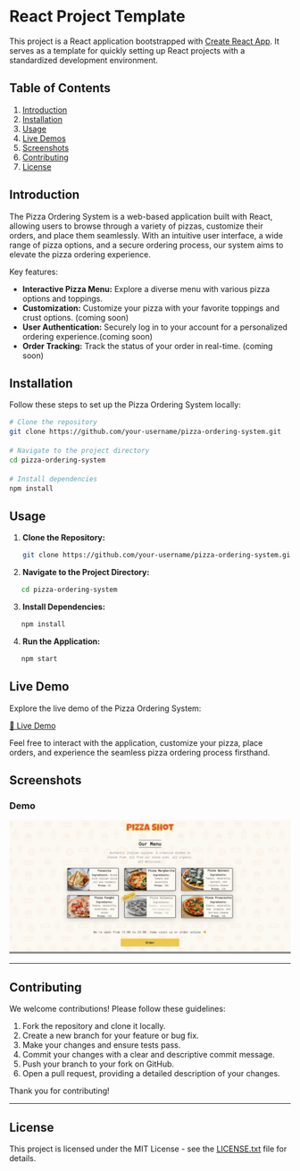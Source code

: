 # React Project Template

This project is a React application bootstrapped with [Create React App](https://create-react-app.dev/). It serves as a template for quickly setting up React projects with a standardized development environment.

## Table of Contents

1. [Introduction](#introduction)
2. [Installation](#installation)
3. [Usage](#usage)
4. [Live Demos](#live-demos)
5. [Screenshots](#screenshots)
6. [Contributing](#contributing)
7. [License](#license)

## Introduction

The Pizza Ordering System is a web-based application built with React, allowing users to browse through a variety of pizzas, customize their orders, and place them seamlessly. With an intuitive user interface, a wide range of pizza options, and a secure ordering process, our system aims to elevate the pizza ordering experience.

Key features:

- **Interactive Pizza Menu:** Explore a diverse menu with various pizza options and toppings.
- **Customization:** Customize your pizza with your favorite toppings and crust options. (coming soon)
- **User Authentication:** Securely log in to your account for a personalized ordering experience.(coming soon)
- **Order Tracking:** Track the status of your order in real-time. (coming soon)

## Installation

Follow these steps to set up the Pizza Ordering System locally:

```bash
# Clone the repository
git clone https://github.com/your-username/pizza-ordering-system.git

# Navigate to the project directory
cd pizza-ordering-system

# Install dependencies
npm install
```

## Usage

1. **Clone the Repository:**
   ```bash
   git clone https://github.com/your-username/pizza-ordering-system.git
   ```
2. **Navigate to the Project Directory:**

```bash
   cd pizza-ordering-system
```

3. **Install Dependencies:**

```bash
   npm install
```

4. **Run the Application:**

```bash
   npm start
```

## Live Demo

Explore the live demo of the Pizza Ordering System:

[🍕 Live Demo](https://pizza-menu-swart.vercel.app/)

Feel free to interact with the application, customize your pizza, place orders, and experience the seamless pizza ordering process firsthand.

## Screenshots

### Demo

![Demo](./src/screenshots/screen1.png)

---

## Contributing

We welcome contributions! Please follow these guidelines:

1. Fork the repository and clone it locally.
2. Create a new branch for your feature or bug fix.
3. Make your changes and ensure tests pass.
4. Commit your changes with a clear and descriptive commit message.
5. Push your branch to your fork on GitHub.
6. Open a pull request, providing a detailed description of your changes.

Thank you for contributing!

---

## License

This project is licensed under the MIT License - see the [LICENSE.txt](LICENSE.txt) file for details.
